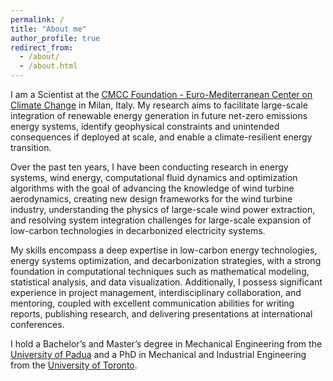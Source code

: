 ```yaml
---
permalink: /
title: "About me"
author_profile: true
redirect_from: 
  - /about/
  - /about.html
---
```


I am a Scientist at the [CMCC Foundation - Euro-Mediterranean Center on Climate Change](https://www.cmcc.it) in Milan, Italy. My research aims to facilitate large-scale integration of renewable energy generation in future net-zero emissions energy systems, identify geophysical constraints and unintended consequences if deployed at scale, and enable a climate-resilient energy transition.

Over the past ten years, I have been conducting research in energy systems, wind energy, computational fluid dynamics and optimization algorithms with the goal of advancing the knowledge of wind turbine aerodynamics, creating new design frameworks for the wind turbine industry, understanding the physics of large-scale wind power extraction, and resolving system integration challenges for large-scale expansion of low-carbon technologies in decarbonized electricity systems.

My skills encompass a deep expertise in low-carbon energy technologies, energy systems optimization, and decarbonization strategies, with a strong foundation in computational techniques such as mathematical modeling, statistical analysis, and data visualization. Additionally, I possess significant experience in project management, interdisciplinary collaboration, and mentoring, coupled with excellent communication abilities for writing reports, publishing research, and delivering presentations at international conferences.

I hold a Bachelor’s and Master’s degree in Mechanical Engineering from the [University of Padua](https://www.unipd.it/) and a PhD in Mechanical and Industrial Engineering from the [University of Toronto](https://www.utoronto.ca/).